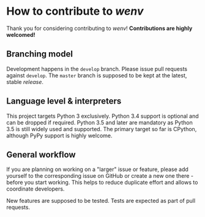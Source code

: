 # How to contribute to *wenv*

Thank you for considering contributing to *wenv*!
**Contributions are highly welcomed!**

## Branching model

Development happens in the `develop` branch. Please issue pull requests against `develop`. The `master` branch is supposed to be kept at the latest, stable *release*.

## Language level & interpreters

This project targets Python 3 exclusively. Python 3.4 support is optional and can be dropped if required. Python 3.5 and later are mandatory as Python 3.5 is still widely used and supported. The primary target so far is CPython, although PyPy support is highly welcome.

## General workflow

If you are planning on working on a "larger" issue or feature, please add yourself to the corresponding issue on GitHub or create a new one there - before you start working. This helps to reduce duplicate effort and allows to coordinate developers.

New features are supposed to be tested. Tests are expected as part of pull requests.
